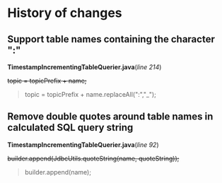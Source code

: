 # History of changes

## Support table names containing the character ":"
**TimestampIncrementingTableQuerier.java**(*line 214*)

~~topic = topicPrefix + name;~~
> topic = topicPrefix + name.replaceAll(":","_"); 

## Remove double quotes around table names in calculated SQL query string
**TimestampIncrementingTableQuerier.java**(*line 92*)

~~builder.append(JdbcUtils.quoteString(name, quoteString));~~
> builder.append(name); 

